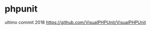 # phpunit

<!-- Contenuto migrato da _docs/phpunit.txt -->

ultimo commit 2018
https://github.com/VisualPHPUnit/VisualPHPUnit


